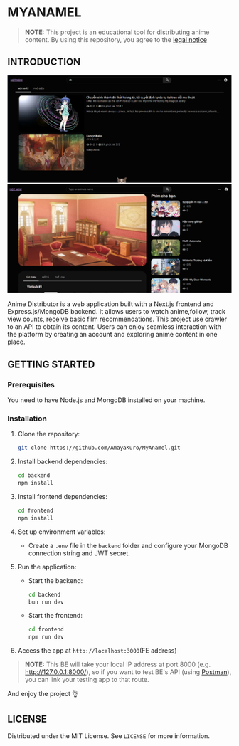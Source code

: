 # MYANAMEL

> **NOTE:**
> This project is an educational tool for distributing anime content. By using this repository, you agree to the [legal notice](./LEGAL_NOTICE.md)

## INTRODUCTION
![Project Preview](./.github/asset/preview.png)
![Project Preview1](./.github/asset/preview1.png)

Anime Distributor is a web application built with a Next.js frontend and Express.js/MongoDB backend. It allows users to watch anime,follow, track view counts, receive basic film recommendations. This project use crawler to an API to obtain its content. Users can enjoy seamless interaction with the platform by creating an account and exploring anime content in one place.

## GETTING STARTED
### Prerequisites
You need to have Node.js and MongoDB installed on your machine.

### Installation
1. Clone the repository:
    ```bash
    git clone https://github.com/AmayaKuro/MyAnamel.git
    ```

2. Install backend dependencies:
    ```bash
    cd backend
    npm install
    ```

3. Install frontend dependencies:
    ```bash
    cd frontend
    npm install
    ```

4. Set up environment variables:
   - Create a `.env` file in the `backend` folder and configure your MongoDB connection string and JWT secret.

5. Run the application:
    - Start the backend:
        ```bash
        cd backend
        bun run dev
        ```
    - Start the frontend:
        ```bash
        cd frontend
        npm run dev
        ```

6. Access the app at `http://localhost:3000`(FE address)

> **NOTE:**
> This BE will take your local IP address at port 8000 (e.g. http://127.0.0.1:8000/), so if you want to test BE's API (using [Postman](https://www.postman.com/downloads/)), you can link your testing app to that route.

And enjoy the project :ok_hand:

## LICENSE

Distributed under the MIT License. See `LICENSE` for more information.

